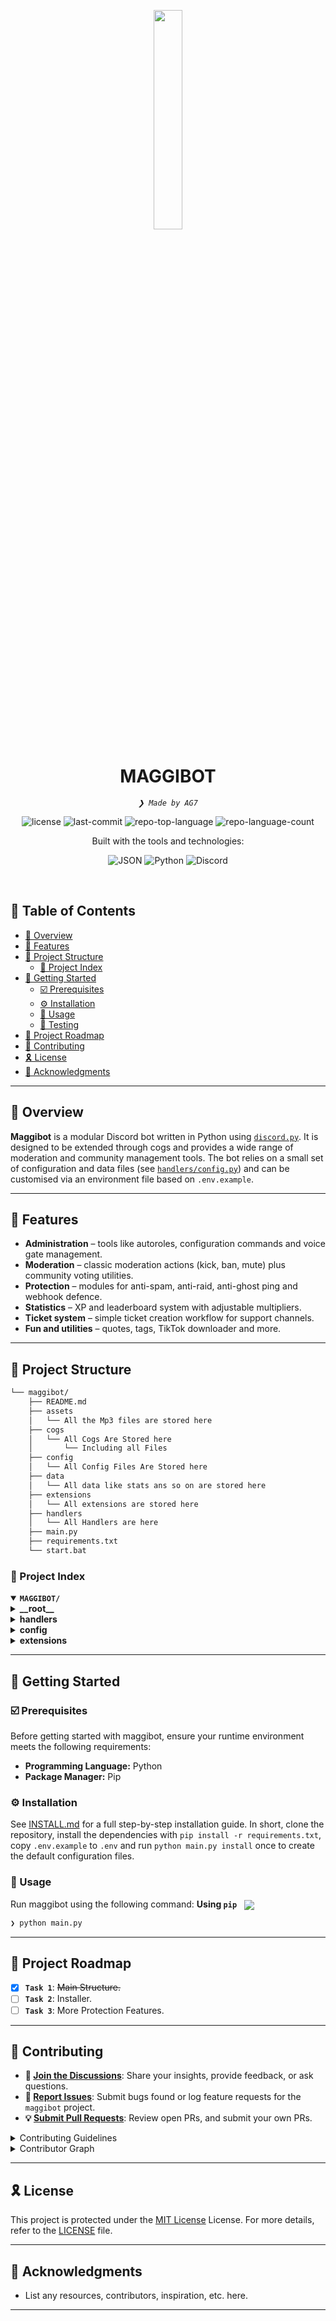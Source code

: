 <p align="center">
    <img src="https://img.icons8.com/external-tal-revivo-regular-tal-revivo/96/external-readme-is-a-easy-to-build-a-developer-hub-that-adapts-to-the-user-logo-regular-tal-revivo.png" align="center" width="30%">
</p>
<p align="center"><h1 align="center">MAGGIBOT</h1></p>
<p align="center">
	<em><code>❯ Made by AG7</code></em>
</p>
<p align="center">
	<img src="https://img.shields.io/github/license/ag7dev/maggibot?style=flat&logo=opensourceinitiative&logoColor=white&color=ff00e0" alt="license">
	<img src="https://img.shields.io/github/last-commit/ag7dev/maggibot?style=flat&logo=git&logoColor=white&color=ff00e0" alt="last-commit">
	<img src="https://img.shields.io/github/languages/top/ag7dev/maggibot?style=flat&color=ff00e0" alt="repo-top-language">
	<img src="https://img.shields.io/github/languages/count/ag7dev/maggibot?style=flat&color=ff00e0" alt="repo-language-count">
</p>
<p align="center">Built with the tools and technologies:</p>
<p align="center">
	<img src="https://img.shields.io/badge/JSON-000000.svg?style=flat&logo=JSON&logoColor=white" alt="JSON">
	<img src="https://img.shields.io/badge/Python-3776AB.svg?style=flat&logo=Python&logoColor=white" alt="Python">
	<img src="https://img.shields.io/badge/Discord-5865F2.svg?style=flat&logo=Discord&logoColor=white" alt="Discord">
</p>
<br>

## 🔗 Table of Contents

- [📍 Overview](#-overview)
- [👾 Features](#-features)
- [📁 Project Structure](#-project-structure)
  - [📂 Project Index](#-project-index)
- [🚀 Getting Started](#-getting-started)
  - [☑️ Prerequisites](#-prerequisites)
  - [⚙️ Installation](#-installation)
  - [🤖 Usage](#🤖-usage)
  - [🧪 Testing](#🧪-testing)
- [📌 Project Roadmap](#-project-roadmap)
- [🔰 Contributing](#-contributing)
- [🎗 License](#-license)
- [🙌 Acknowledgments](#-acknowledgments)

---

## 📍 Overview

**Maggibot** is a modular Discord bot written in Python using
[`discord.py`](https://github.com/Rapptz/discord.py). It is designed to be
extended through cogs and provides a wide range of moderation and community
management tools. The bot relies on a small set of configuration and data files
(see [`handlers/config.py`](handlers/config.py)) and can be customised via an
environment file based on `.env.example`.

---

## 👾 Features

- **Administration** – tools like autoroles, configuration commands and voice
  gate management.
- **Moderation** – classic moderation actions (kick, ban, mute) plus community
  voting utilities.
- **Protection** – modules for anti-spam, anti-raid, anti-ghost ping and webhook
  defence.
- **Statistics** – XP and leaderboard system with adjustable multipliers.
- **Ticket system** – simple ticket creation workflow for support channels.
- **Fun and utilities** – quotes, tags, TikTok downloader and more.

---

## 📁 Project Structure

```sh
└── maggibot/
    ├── README.md
    ├── assets
    │   └── All the Mp3 files are stored here
    ├── cogs
    │   └── All Cogs Are Stored here
    │       └── Including all Files
    ├── config
    │   └── All Config Files Are Stored here
    ├── data
    │   └── All data like stats ans so on are stored here
    ├── extensions
    │   └── All extensions are stored here
    ├── handlers
    │   └── All Handlers are here
    ├── main.py
    ├── requirements.txt
    └── start.bat
```


### 📂 Project Index
<details open>
	<summary><b><code>MAGGIBOT/</code></b></summary>
	<details> <!-- __root__ Submodule -->
		<summary><b>__root__</b></summary>
		<blockquote>
			<table>
			<tr>
				<td><b><a href='https://github.com/ag7dev/maggibot/blob/master/main.py'>main.py</a></b></td>
				<td><code>❯ Main entry point of the bot.</code></td>
			</tr>
			<tr>
				<td><b><a href='https://github.com/ag7dev/maggibot/blob/master/requirements.txt'>requirements.txt</a></b></td>
				<td><code>❯ Required packages for the bot.</code></td>
			</tr>
			<tr>
				<td><b><a href='https://github.com/ag7dev/maggibot/blob/master/start.bat'>start.bat</a></b></td>
				<td><code>❯ Bat file to start the bot.</code></td>
			</tr>
			</table>
		</blockquote>
	</details>
	<details> <!-- handlers Submodule -->
		<summary><b>handlers</b></summary>
		<blockquote>
			<table>
			<tr>
				<td><b><a href='https://github.com/ag7dev/maggibot/blob/master/handlers/debug.py'>debug.py</a></b></td>
				<td><code>❯ Debug Handler</code></td>
			</tr>
			<tr>
				<td><b><a href='https://github.com/ag7dev/maggibot/blob/master/handlers/config.py'>config.py</a></b></td>
				<td><code>❯ Handler for config</code></td>
			</tr>
			<tr>
				<td><b><a href='https://github.com/ag7dev/maggibot/blob/master/handlers/env.py'>env.py</a></b></td>
				<td><code>❯ env handler</code></td>
			</tr>
			</table>
		</blockquote>
	</details>
	<details> <!-- config Submodule -->
		<summary><b>config</b></summary>
		<blockquote>
			<table>
			<tr>
				<td><b><a href='https://github.com/ag7dev/maggibot/blob/master/config/voicegateconfig.json'>voicegateconfig.json</a></b></td>
				<td><code>❯ Voicegate config</code></td>
			</tr>
			<tr>
				<td><b><a href='https://github.com/ag7dev/maggibot/blob/master/config/serverconfig.json'>serverconfig.json</a></b></td>
				<td><code>❯ Serverconfig</code></td>
			</tr>
			<tr>
				<td><b><a href='https://github.com/ag7dev/maggibot/blob/master/config/lockdown.json'>lockdown.json</a></b></td>
				<td><code>❯ Lockdown config</code></td>
			</tr>
			</table>
		</blockquote>
	</details>
	<details> <!-- extensions Submodule -->
		<summary><b>extensions</b></summary>
		<blockquote>
			<table>
			<tr>
				<td><b><a href='https://github.com/ag7dev/maggibot/blob/master/extensions/modextensions.py'>modextensions.py</a></b></td>
				<td><code>❯ Mod extensions</code></td>
			</tr>
			<tr>
				<td><b><a href='https://github.com/ag7dev/maggibot/blob/master/extensions/statsextension.py'>statsextension.py</a></b></td>
				<td><code>❯ Stats extension</code></td>
			</tr>
			</table>
		</blockquote>
	</details>
</details>

---
## 🚀 Getting Started

### ☑️ Prerequisites

Before getting started with maggibot, ensure your runtime environment meets the following requirements:

- **Programming Language:** Python
- **Package Manager:** Pip


### ⚙️ Installation

See [INSTALL.md](INSTALL.md) for a full step-by-step installation guide. In
short, clone the repository, install the dependencies with `pip install -r
requirements.txt`, copy `.env.example` to `.env` and run `python main.py
install` once to create the default configuration files.




### 🤖 Usage
Run maggibot using the following command:
**Using `pip`** &nbsp; [<img align="center" src="https://img.shields.io/badge/Pip-3776AB.svg?style={badge_style}&logo=pypi&logoColor=white" />](https://pypi.org/project/pip/)

```sh
❯ python main.py
```





---
## 📌 Project Roadmap

- [X] **`Task 1`**: <strike>Main Structure.</strike>
- [ ] **`Task 2`**: Installer.
- [ ] **`Task 3`**: More Protection Features.

---

## 🔰 Contributing

- **💬 [Join the Discussions](https://github.com/ag7dev/maggibot/discussions)**: Share your insights, provide feedback, or ask questions.
- **🐛 [Report Issues](https://github.com/ag7dev/maggibot/issues)**: Submit bugs found or log feature requests for the `maggibot` project.
- **💡 [Submit Pull Requests](https://github.com/ag7dev/maggibot/blob/main/CONTRIBUTING.md)**: Review open PRs, and submit your own PRs.

<details closed>
<summary>Contributing Guidelines</summary>

1. **Fork the Repository**: Start by forking the project repository to your github account.
2. **Clone Locally**: Clone the forked repository to your local machine using a git client.
   ```sh
   git clone https://github.com/ag7dev/maggibot
   ```
3. **Create a New Branch**: Always work on a new branch, giving it a descriptive name.
   ```sh
   git checkout -b new-feature-x
   ```
4. **Make Your Changes**: Develop and test your changes locally.
5. **Commit Your Changes**: Commit with a clear message describing your updates.
   ```sh
   git commit -m 'Implemented new feature x.'
   ```
6. **Push to github**: Push the changes to your forked repository.
   ```sh
   git push origin new-feature-x
   ```
7. **Submit a Pull Request**: Create a PR against the original project repository. Clearly describe the changes and their motivations.
8. **Review**: Once your PR is reviewed and approved, it will be merged into the main branch. Congratulations on your contribution!
</details>

<details closed>
<summary>Contributor Graph</summary>
<br>
<p align="left">
   <a href="https://github.com{/ag7dev/maggibot/}graphs/contributors">
      <img src="https://contrib.rocks/image?repo=ag7dev/maggibot">
   </a>
</p>
</details>

---

## 🎗 License

This project is protected under the [MIT License](https://choosealicense.com/licenses) License. For more details, refer to the [LICENSE](https://choosealicense.com/licenses/) file.

---

## 🙌 Acknowledgments

- List any resources, contributors, inspiration, etc. here.

---